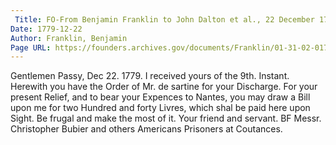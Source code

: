 ```yaml
---
 Title: FO-From Benjamin Franklin to John Dalton et al., 22 December 1779
Date: 1779-12-22
Author: Franklin, Benjamin
Page URL: https://founders.archives.gov/documents/Franklin/01-31-02-0177
---
```


Gentlemen
Passy, Dec 22. 1779.
I received yours of the 9th. Instant. Herewith you have the Order of Mr. de sartine for your Discharge. For your present Relief, and to bear your Expences to Nantes, you may draw a Bill upon me for two Hundred and forty Livres, which shal be paid here upon Sight. Be frugal and make the most of it.
Your friend and servant.
BF
Messr. Christopher Bubier and others Americans Prisoners at Coutances.

